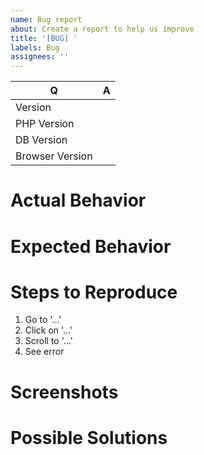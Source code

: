 ```yaml
---
name: Bug report
about: Create a report to help us improve
title: '[BUG] '
labels: Bug
assignees: ''
---
```


| Q | A
| --- | ---
| Version | <!-- Specific version or SHA of a commit (e.g.: 2.2.3) -->
| PHP Version | <!-- Three digit PHP Version (e.g. 7.4.12) -->
| DB Version | <!-- Three digit DB Version and Name (e.g. MySQL 5.7.35) -->
| Browser Version | <!-- Browser name and version (e.g. Firefox 84.0.4 ) -->

# Actual Behavior

<!-- How does Project behave at the moment? -->

# Expected Behavior

<!-- What is the behavior you expect? -->

# Steps to Reproduce
1. Go to '...'
2. Click on '...'
3. Scroll to '...'
4. See error
<!--
What are the steps to reproduce this bug? Please add code examples,
screenshots or links to GitHub repositories that reproduce the problem.
-->

# Screenshots

# Possible Solutions

<!--
If you have already ideas how to solve the issue, add them here.
(remove this section if not needed)
-->
